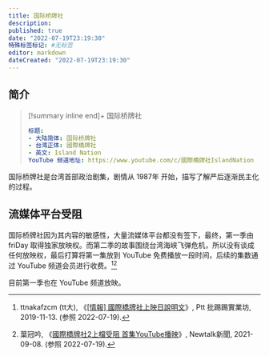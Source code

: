 ```yaml
---
title: 国际桥牌社
description:
published: true
date: "2022-07-19T23:19:30"
特殊标签标记: #无标签
editor: markdown
dateCreated: "2022-07-19T23:19:30"
---
```


## 简介

> [!summary inline end]+ 国际桥牌社
>
> ```yaml
> 标题:
> - 大陆简体: 国际桥牌社
> - 台湾正体: 國際橋牌社
> - 英文: Island Nation
> YouTube 频道地址: https://www.youtube.com/c/國際橋牌社IslandNation
> ```

国际桥牌社是台湾首部政治剧集，剧情从 1987年 开始，描写了解严后逐渐民主化的过程。

## 流媒体平台受阻

国际桥牌社因为其内容的敏感性，大量流媒体平台都没有签下，最终，第一季由 friDay 取得独家放映权。而第二季的故事围绕台湾海峡飞弹危机，所以没有谈成任何放映权，最后打算将第一集放到 YouTube 免费播放一段时间，后续的集数通过 YouTube 频道会员进行收费。[^1][^2]

[^1]: ttnakafzcm (tt大), 《[[情報] 國際橋牌社上映日說明文](https://web.archive.org/web/20220719153632/https://www.ptt.cc/bbs/TaiwanDrama/M.1573646406.A.03F.html)》, Ptt 批踢踢實業坊, 2019-11-13. (参照 2022-07-19).

[^2]: 葉冠吟, 《[國際橋牌社2上檔受阻 首集YouTube播映](https://web.archive.org/web/20220719153630/https://newtalk.tw/news/view/2021-09-08/633184)》, Newtalk新聞, 2021-09-08. (参照 2022-07-19).

目前第一季也在 YouTube 频道放映。
